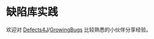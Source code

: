 # 缺陷库实践

欢迎对 [Defects4J](https://github.com/rjust/defects4j)/[GrowingBugs](https://github.com/liuhuigmail/GrowingBugRepository) 比较熟悉的小伙伴分享经验。